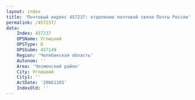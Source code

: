 ```yaml
---
layout: index
title: 'Почтовый индекс 457237: отделение почтовой связи Почты России'
permalink: /457237/
data:
    Index: 457237
    OPSName: Углицкий
    OPSType: О
    OPSSubm: 457149
    Region: 'Челябинская область'
    Autonom: ''
    Area: 'Чесменский район'
    City: Углицкий
    City1: ''
    ActDate: '20061101'
    IndexOld: ''
---
```

